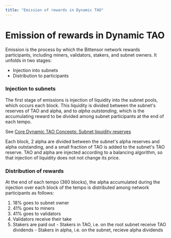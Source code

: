 ```yaml
---
title: "Emission of rewards in Dynamic TAO"
---
```


# Emission of rewards in Dynamic TAO

Emission is the process by which the Bittensor network rewards participants, including miners, validators, stakers, and subnet owners. It unfolds in two stages:

- Injection into subnets
- Distribution to participants

### Injection to subnets

The first stage of emissions is injection of liquidity into the subnet pools, which occurs each block. This liquidity is divided between the subnet's reserves of TAO and alpha, and to *alpha outstanding*, which is the accumulating reward to be divided among subnet participants at the end of each tempo.

See [Core Dynamic TAO Concepts: Subnet liquidity reserves](./dtao-guide.md#subnet-liquidity-reserves)

Each block, 2 alpha are divided between the subnet's alpha reserves and alpha outstanding, and a small fraction of TAO is added to the subnet's TAO reserve.  TAO and alpha are injected according to a balancing algorithm, so that injection of liquidity does not not change its price.




### Distribution of rewards

At the end of each tempo (360 blocks), the alpha accumulated during the injection over each block of the tempo is distributed among network participants as follows:

1. 18% goes to subnet owner
1. 41% goes to miners
1. 41% goes to validators
  1. Validators receive their take   
  1. Stakers are paid out
    - Stakers in TAO, i.e. on the root subnet receive TAO dividends
    - Stakers in alpha, i.e. on the subnet, recieve alpha dividends

<!-- What is the validator take percent? -->
<!-- 
Alpha and TAO dividends are emitted according to their relative prevalence in the economy, so...

??? But is this per subnet or is this global evaluation? sub x as below or global?
???

proportion of root relative dividends goes to root


$$
\text{Proportion of a Validator's dividends that go to root} 
= \frac{\tau_{x} \, w_{\tau}}
       {\alpha_{x} + \tau_{x} \, w_{\tau}}
$$




so w times t over W, W t plus alpha, right
 -->